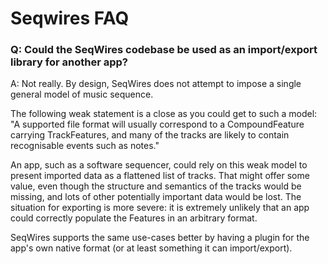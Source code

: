 # Seqwires FAQ

### Q: Could the SeqWires codebase be used as an import/export library for another app?

A: Not really. 
By design, SeqWires does not attempt to impose a single general model of music sequence. 

The following weak statement is a close as you could get to such a model: 
"A supported file format will usually correspond to a CompoundFeature carrying TrackFeatures, and many of the tracks are likely to contain recognisable events such as notes."

An app, such as a software sequencer, could rely on this weak model to present imported data as a flattened list of tracks. 
That might offer some value, even though the structure and semantics of the tracks would be missing, and lots of other potentially important data would be lost.
The situation for exporting is more severe: it is extremely unlikely that an app could correctly populate the Features in an arbitrary format.

SeqWires supports the same use-cases better by having a plugin for the app's own native format (or at least something it can import/export).


